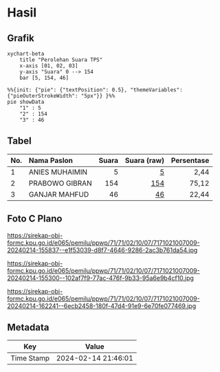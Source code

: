 # Hasil

## Grafik

```mermaid
xychart-beta
    title "Perolehan Suara TPS"
    x-axis [01, 02, 03]
    y-axis "Suara" 0 --> 154
    bar [5, 154, 46]
```

```mermaid
%%{init: {"pie": {"textPosition": 0.5}, "themeVariables": {"pieOuterStrokeWidth": "5px"}} }%%
pie showData
    "1" : 5
    "2" : 154
    "3" : 46
```

## Tabel

| No. | Nama Paslon    | Suara | Suara (raw) | Persentase |
|:--- |:-------------- | -----:| -----------:| ----------:|
| 1   | ANIES MUHAIMIN | 5     | [5][p-1]    | 2,44       |
| 2   | PRABOWO GIBRAN | 154   | [154][p-2]  | 75,12      |
| 3   | GANJAR MAHFUD  | 46    | [46][p-3]   | 22,44      |


[p-1]: https://github.com/gigit-pemilu/pemilu-2024-71-sulawesi-utara/blob/main/pilpres/hitung-suara/sub/71-sulawesi-utara/sub/71-kota-manado/sub/02-tuminiting/sub/1007-islam/sub/009-tps/sub/paslon-1.txt
[p-2]: https://github.com/gigit-pemilu/pemilu-2024-71-sulawesi-utara/blob/main/pilpres/hitung-suara/sub/71-sulawesi-utara/sub/71-kota-manado/sub/02-tuminiting/sub/1007-islam/sub/009-tps/sub/paslon-2.txt
[p-3]: https://github.com/gigit-pemilu/pemilu-2024-71-sulawesi-utara/blob/main/pilpres/hitung-suara/sub/71-sulawesi-utara/sub/71-kota-manado/sub/02-tuminiting/sub/1007-islam/sub/009-tps/sub/paslon-3.txt

## Foto C Plano

https://sirekap-obj-formc.kpu.go.id/e065/pemilu/ppwp/71/71/02/10/07/7171021007009-20240214-155837--e1f53039-d8f7-4646-9286-2ac3b761da54.jpg

https://sirekap-obj-formc.kpu.go.id/e065/pemilu/ppwp/71/71/02/10/07/7171021007009-20240214-155300--102af7f9-77ac-476f-9b33-95a6e9b4cf10.jpg

https://sirekap-obj-formc.kpu.go.id/e065/pemilu/ppwp/71/71/02/10/07/7171021007009-20240214-162241--6ecb2458-180f-47d4-91e9-6e70fe077469.jpg


## Metadata

| Key        | Value               |
| ---------- | ------------------- |
| Time Stamp | 2024-02-14 21:46:01 |




